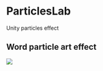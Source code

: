 
# ParticlesLab
Unity particles effect

## Word particle art effect
![](https://github.com/GrayZYH/ParticlesLab/blob/master/Assets/StreamingAssets/Gif/Particles.gif)
